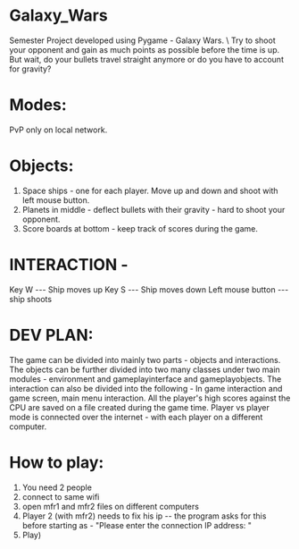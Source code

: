 # Galaxy_Wars
Semester Project developed using Pygame  - Galaxy Wars. \ 
Try to shoot your opponent and gain as much points as possible before the time is up. But wait, do your bullets travel straight anymore or do you have to account for gravity?

# Modes:

PvP only on local network.

# Objects:

1. Space ships - one for each player. Move up and down and shoot with left mouse button.
2. Planets in middle - deflect bullets with their gravity - hard to shoot your opponent.
3. Score boards at bottom - keep track of scores during the game. 

# INTERACTION -
Key W --- Ship moves up
Key S --- Ship moves down
Left mouse button --- ship shoots 


# DEV PLAN:

The game can be divided into mainly two parts - objects and interactions.
The objects can be further divided into two many classes under two main modules  - environment and gameplayinterface and gameplayobjects.
The interaction can also be divided into the following - In game interaction and game screen, main menu interaction. 
All the player's high scores against the CPU are saved on a file created during the game time.
Player vs player mode is connected over the internet - with each player on a different computer. 

# How to play:
1. You need 2 people 
2. connect to same wifi
3. open mfr1 and mfr2 files on different computers 
4. Player 2 (with mfr2) needs to fix his ip -- the program asks for this before starting as - "Please enter the connection IP address: "
5. Play)

